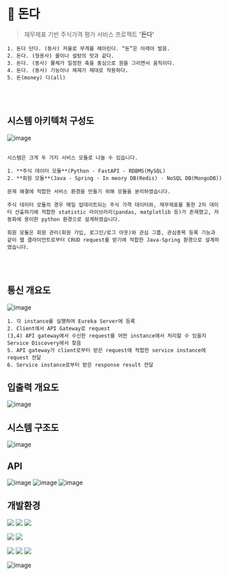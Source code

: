 # 🔁 돈다

> 재무제표 기반 주식가격 평가 서비스 프로젝트 **'돈다'**

```
1. 돈다 단다. (동사) 저울로 무게를 헤아린다. “돈”은 아래아 발음.
2. 돈다. (형용사) 꿀이나 설탕의 맛과 같다.
3. 돈다. (동사) 물체가 일정한 축을 중심으로 원을 그리면서 움직이다.
4. 돈다. (동사) 기능이나 체제가 제대로 작용하다.
5. 돈(money) 다(all)
```

<br><br>

## 시스템 아키텍처 구성도

![image](https://user-images.githubusercontent.com/68547545/202846933-89b6feab-d269-4571-b6c7-06cf374575ea.png)

```

시스템은 크게 두 가지 서비스 모듈로 나눌 수 있습니다. 

1. **주식 데이터 모듈**(Python - FastAPI - RDBMS(MySQL)
2. **회원 모듈**(Java - Spring - In meory DB(Redis) - NoSQL DB(MongoDB))

문제 해결에 적합한 서비스 환경을 만들기 위해 모듈을 분리하였습니다.

주식 데이터 모듈의 경우 매일 업데이트되는 주식 가격 데이터와, 재무제표를 통한 2차 데이터 산출하기에 적합한 statistic 라이브러리(pandas, matplotlib 등)가 존재했고, 자동화에 용이한 python 환경으로 설계하였습니다.

회원 모듈은 회원 관리(회원 가입, 로그인/로그 아웃)와 관심 그룹, 관심종목 등록 기능과 같이 웹 클라이언트로부터 CRUD request를 받기에 적합한 Java-Spring 환경으로 설계하였습니다.

```

<br><br>

## 통신 개요도

![image](https://user-images.githubusercontent.com/68547545/180674980-df11caa9-2c25-45ad-83c5-6fb1baf31fc1.png)

```
1. 각 instance를 실행하여 Eureka Server에 등록
2. Client에서 API Gateway로 request
(3,4) API gateway에서 수신한 request를 어떤 instance에서 처리할 수 있을지  Service Discovery에서 찾음
5. API gateway가 client로부터 받은 request에 적합한 service instance에 request 전달
6. Service instance로부터 받은 response result 전달
```

## 입출력 개요도

![image](https://user-images.githubusercontent.com/68547545/180675860-69be1201-5172-4e8e-b9ac-aed3361a0714.png)


## 시스템 구조도

![image](https://user-images.githubusercontent.com/68547545/180675827-23b9a76f-7b91-4885-bdbc-c96dcf40249e.png)


## API

![image](https://user-images.githubusercontent.com/68547545/175465976-b014a06b-6920-4697-a3bd-8f0b64fec9d4.png)
![image](https://user-images.githubusercontent.com/68547545/175465983-2e527eb3-9f8f-4fc3-9828-531829ac550f.png)
![image](https://user-images.githubusercontent.com/68547545/175465988-886be72c-82e3-420d-891d-cf12ec872619.png)


## 개발환경

<img src="https://img.shields.io/badge/vue.js-4FC08D?style=for-the-badge&logo=vue.js&logoColor=white"> <img src="https://img.shields.io/badge/springboot-6DB33F?style=for-the-badge&logo=springboot&logoColor=white"> <img src="https://img.shields.io/badge/gradle-02303A?style=for-the-badge&logo=gradle&logoColor=white">

<img src="https://img.shields.io/badge/mysql-4479A1?style=for-the-badge&logo=mysql&logoColor=white"> <img src="https://img.shields.io/badge/mongoDB-47A248?style=for-the-badge&logo=MongoDB&logoColor=white"> 

<img src="https://img.shields.io/badge/java-007396?style=for-the-badge&logo=java&logoColor=white"> <img src="https://img.shields.io/badge/python-3776AB?style=for-the-badge&logo=python&logoColor=white"> <img src="https://img.shields.io/badge/javascript-F7DF1E?style=for-the-badge&logo=javascript&logoColor=black">


![image](https://user-images.githubusercontent.com/68547545/175466320-e5a4a34f-9cdd-4f35-a867-1a7c022e97fa.png)

